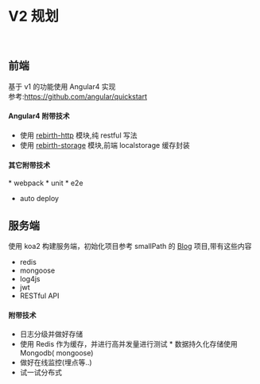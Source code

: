 # V2 规划
 
## 前端 
基于 v1 的功能使用 Angular4 实现  
参考:https://github.com/angular/quickstart

#### Angular4 附带技术
* 使用 [rebirth-http](https://github.com/greengerong/rebirth-http) 模块,纯 restful 写法
* 使用 [rebirth-storage](https://github.com/greengerong/rebirth-storage) 模块,前端 localstorage 缓存封装

#### 其它附带技术
* webpack
* unit
* e2e
* auto deploy
  
## 服务端
使用 koa2 构建服务端，初始化项目参考 smallPath 的 [Blog](https://github.com/smallpath/blog) 项目,带有这些内容
* redis
* mongoose
* log4js
* jwt
* RESTful API
 
#### 附带技术
* 日志分级并做好存储  
* 使用 Redis 作为缓存，并进行高并发量进行测试
* 数据持久化存储使用 Mongodb( mongoose)
* 做好在线监控(埋点等..)
* 试一试分布式
